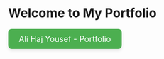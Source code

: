 <h1>Welcome to My Portfolio</h1>
<a href="https://ali-haj-yousef.github.io/portfolio/" target="_blank" style="text-decoration: none;">
    <div style="
        display: inline-block;
        padding: 12px 24px;
        font-size: 18px;
        color: white;
        background-color: #4CAF50;
        border: none;
        border-radius: 8px;
        box-shadow: 0 4px 6px rgba(0, 0, 0, 0.1);
        cursor: pointer;
    ">
        Ali Haj Yousef - Portfolio
    </div>
</a>
